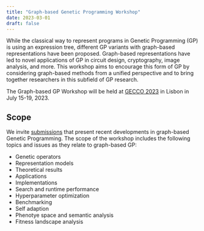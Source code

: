 ```yaml
---
title: "Graph-based Genetic Programming Workshop"
date: 2023-03-01
draft: false
---
```


While the classical way to represent programs in Genetic Programming (GP) is using an expression tree, different GP variants with graph-based representations have been proposed. Graph-based representations have led to novel applications of GP in circuit design, cryptography, image analysis, and more. This workshop aims to encourage this form of GP by considering graph-based methods from a unified perspective and to bring together researchers in this subfield of GP research.

The Graph-based GP Workshop will be held at [GECCO 2023](https://gecco-2023.sigevo.org/Workshops) in Lisbon in July 15-19, 2023.

## Scope

We invite [submissions](https://graphgp.com/cfp/) that present recent developments in graph-based Genetic Programming. The scope of the workshop includes the following topics and issues as they relate to graph-based GP:

 +  Genetic operators
 +  Representation models
 +  Theoretical results
 +  Applications
 +  Implementations
 +  Search and runtime performance 
 +  Hyperparameter optimization
 +  Benchmarking 
 +  Self adaption
 +  Phenotye space and semantic analysis 
 +  Fitness landscape analysis

